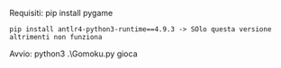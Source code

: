 
Requisiti:
    pip install pygame

    pip install antlr4-python3-runtime==4.9.3 -> SOlo questa versione altrimenti non funziona

Avvio:
    python3 .\Gomoku.py
    gioca